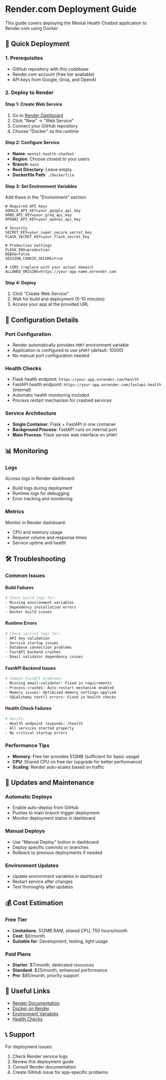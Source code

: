 # Render.com Deployment Guide

This guide covers deploying the Mental Health Chatbot application to Render.com using Docker.

## 🚀 Quick Deployment

### 1. Prerequisites
- GitHub repository with this codebase
- Render.com account (free tier available)
- API keys from Google, Groq, and OpenAI

### 2. Deploy to Render

#### Step 1: Create Web Service
1. Go to [Render Dashboard](https://dashboard.render.com/)
2. Click "New" → "Web Service"
3. Connect your GitHub repository
4. Choose "Docker" as the runtime

#### Step 2: Configure Service
- **Name**: `mental-health-chatbot`
- **Region**: Choose closest to your users
- **Branch**: `main`
- **Root Directory**: Leave empty
- **Dockerfile Path**: `./Dockerfile`

#### Step 3: Set Environment Variables
Add these in the "Environment" section:

```env
# Required API Keys
GOOGLE_API_KEY=your_google_api_key
GROQ_API_KEY=your_groq_api_key  
OPENAI_API_KEY=your_openai_api_key

# Security
SECRET_KEY=your_super_secure_secret_key
FLASK_SECRET_KEY=your_flask_secret_key

# Production Settings
FLASK_ENV=production
DEBUG=false
SESSION_COOKIE_SECURE=true

# CORS (replace with your actual domain)
ALLOWED_ORIGINS=https://your-app-name.onrender.com
```

#### Step 4: Deploy
1. Click "Create Web Service"
2. Wait for build and deployment (5-10 minutes)
3. Access your app at the provided URL

## 🔧 Configuration Details

### Port Configuration
- Render automatically provides `PORT` environment variable
- Application is configured to use `$PORT` (default: 10000)
- No manual port configuration needed

### Health Checks
- Flask health endpoint: `https://your-app.onrender.com/health`
- FastAPI health endpoint: `https://your-app.onrender.com/fastapi-health` (internal)
- Automatic health monitoring included
- Process restart mechanism for crashed services

### Service Architecture
- **Single Container**: Flask + FastAPI in one container
- **Background Process**: FastAPI runs on internal port
- **Main Process**: Flask serves web interface on `$PORT`

## 📊 Monitoring

### Logs
Access logs in Render dashboard:
- Build logs during deployment
- Runtime logs for debugging
- Error tracking and monitoring

### Metrics
Monitor in Render dashboard:
- CPU and memory usage
- Request volume and response times
- Service uptime and health

## 🛠️ Troubleshooting

### Common Issues

#### Build Failures
```bash
# Check build logs for:
- Missing environment variables
- Dependency installation errors
- Docker build issues
```

#### Runtime Errors
```bash
# Check service logs for:
- API key validation
- Service startup issues
- Database connection problems
- FastAPI backend crashes
- Email validator dependency issues
```

#### FastAPI Backend Issues
```bash
# Common FastAPI problems:
- Missing email-validator: Fixed in requirements
- Process crashes: Auto-restart mechanism enabled
- Memory issues: Optimized memory settings applied
- SQLAlchemy text() errors: Fixed in health checks
```

#### Health Check Failures
```bash
# Verify:
- Health endpoint responds: /health
- All services started properly
- No critical startup errors
```

### Performance Tips
- **Memory**: Free tier provides 512MB (sufficient for basic usage)
- **CPU**: Shared CPU on free tier (upgrade for better performance)
- **Scaling**: Render auto-scales based on traffic

## 🔄 Updates and Maintenance

### Automatic Deploys
- Enable auto-deploy from GitHub
- Pushes to main branch trigger deployment
- Monitor deployment status in dashboard

### Manual Deploys
- Use "Manual Deploy" button in dashboard
- Deploy specific commits or branches
- Rollback to previous deployments if needed

### Environment Updates
- Update environment variables in dashboard
- Restart service after changes
- Test thoroughly after updates

## 💰 Cost Estimation

### Free Tier
- **Limitations**: 512MB RAM, shared CPU, 750 hours/month
- **Cost**: $0/month
- **Suitable for**: Development, testing, light usage

### Paid Plans
- **Starter**: $7/month, dedicated resources
- **Standard**: $25/month, enhanced performance
- **Pro**: $85/month, priority support

## 🔗 Useful Links

- [Render Documentation](https://render.com/docs)
- [Docker on Render](https://render.com/docs/docker)
- [Environment Variables](https://render.com/docs/environment-variables)
- [Health Checks](https://render.com/docs/health-checks)

## 📞 Support

For deployment issues:
1. Check Render service logs
2. Review this deployment guide
3. Consult Render documentation
4. Create GitHub issue for app-specific problems
